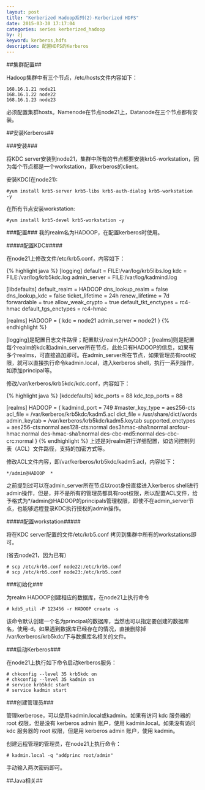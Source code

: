 ```yaml
---
layout: post
title: "Kerberized Hadoop系列(2)-Kerberized HDFS"
date: 2015-03-30 17:17:04
categories: series kerberized_hadoop
by: zj
keyword: kerberos,hdfs 
description: 配置HDFS的Kerberos
---
```


##集群配置##

Hadoop集群中有三个节点，/etc/hosts文件内容如下：

	168.16.1.21 node21
	168.16.1.22 node22
	168.16.1.23 node23

必须配置集群hosts。Namenode在节点node21上，Datanode在三个节点都有安装。

##安装Kerberos##

###安装###

将KDC server安装到node21，集群中所有的节点都要安装krb5-workstation，因为每个节点都是一个workstation，即kerberos的client。

安装KDC(在node21):

	#yum install krb5-server krb5-libs krb5-auth-dialog krb5-workstation  -y

在所有节点安装workstation:

	#yum install krb5-devel krb5-workstation -y

###配置###
我的realm名为HADOOP，在配置kerberos时使用。

#####配置KDC#####

在node21上修改文件/etc/krb5.conf，内容如下：

{% highlight java %}
[logging]
	default = FILE:/var/log/krb5libs.log
	kdc = FILE:/var/log/krb5kdc.log
	admin_server = FILE:/var/log/kadmind.log

[libdefaults]
	default_realm = HADOOP
	dns_lookup_realm = false
	dns_lookup_kdc = false
	ticket_lifetime = 24h
	renew_lifetime = 7d
	forwardable = true
	allow_weak_crypto = true
	default_tkt_enctypes = rc4-hmac
	default_tgs_enctypes = rc4-hmac

[realms]
	HADOOP = {
		kdc = node21
		admin_server = node21
	}
{% endhighlight %}

[logging]是配置日志文件路径；配置默认realm为HADOOP；[realms]则是配置每个realm的kdc和admin_server所在节点，此处只有HADOOP的信息，如果有多个realms，可直接追加即可。在admin_server所在节点，如果管理员有root权限，就可以直接执行命令kadmin.local，进入kerberos shell，执行一系列操作，如添加principal等。

修改/var/kerberos/krb5kdc/kdc.conf，内容如下：
	
{% highlight java %}
[kdcdefaults]
	kdc_ports = 88
	kdc_tcp_ports = 88

[realms]
	HADOOP = {
		kadmind_port = 749
		#master_key_type = aes256-cts
		acl_file = /var/kerberos/krb5kdc/kadm5.acl
		dict_file = /usr/share/dict/words
		admin_keytab = /var/kerberos/krb5kdc/kadm5.keytab
		supported_enctypes = aes256-cts:normal aes128-cts:normal des3hmac-sha1:normal arcfour-hmac:normal des-hmac-sha1:normal des-cbc-md5:normal des-cbc-crc:normal
		}
{% endhighlight %}
上述是对realm进行详细配置，如访问控制列表（ACL）文件路径，支持的加密方式等。

修改ACL文件内容，即/var/kerberos/krb5kdc/kadm5.acl，内容如下：

	*/admin@HADOOP	*	

之前提到过可以在admin_server所在节点以root身份直接进入kerberos shell进行admin操作，但是，并不是所有的管理员都具有root权限，所以配置ACL文件，给予格式为*/admin@HADOOP的principals管理权限，即使不在admin_server节点，也能够远程登录KDC执行授权的admin操作。

#####配置workstation#####

将在KDC server配置的文件/etc/krb5.conf 拷贝到集群中所有的workstations即可。
	
(省去node21，因为已有）

	# scp /etc/krb5.conf node22:/etc/krb5.conf
	# scp /etc/krb5.conf node23:/etc/krb5.conf

###初始化###

为realm HADOOP创建相应的数据库，在node21上执行命令

	# kdb5_util -P 123456 -r HADOOP create -s

该命令默认创建一个名为principal的数据库，当然也可以指定要创建的数据库名，使用-d。如果遇到数据库已经存在的情况，直接删除掉 /var/kerberos/krb5kdc/下与数据库名相关的文件。

###启动Kerberos###

在node21上执行如下命令启动kerberos服务：

	# chkconfig --level 35 krb5kdc on
	# chkconfig --level 35 kadmin on
	# service krb5kdc start
	# service kadmin start


###创建管理员###

管理kerberose，可以使用kadmin.local或kadmin。如果有访问 kdc 服务器的 root 权限，但是没有 kerberos admin 账户，使用 kadmin.local。如果没有访问 kdc 服务器的 root 权限，但是用 kerberos admin 账户，使用 kadmin。

创建远程管理的管理员，在node21上执行命令：

	# kadmin.local -q "addprinc root/admin"

手动输入两次密码即可。

##Java相关##
